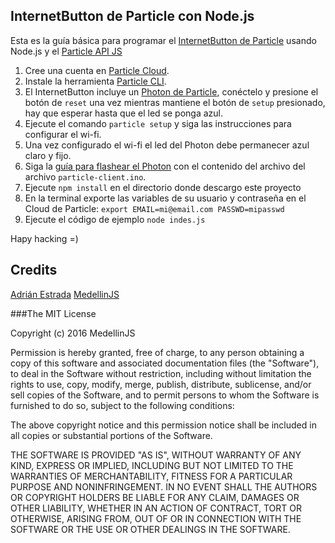 ## InternetButton de Particle con Node.js

Esta es la guía básica para programar el [InternetButton de Particle](https://www.particle.io/button) usando Node.js y el [Particle API JS](https://docs.particle.io/reference/javascript/)

1. Cree una cuenta en [Particle Cloud](https://dashboard.particle.io/login).
2. Instale la herramienta [Particle CLI](https://www.particle.io/cli).
3. El InternetButton incluye un [Photon de Particle](https://docs.particle.io/guide/getting-started/start/photon/#step-1-power-on-your-device), conéctelo y presione el botón de `reset` una vez mientras mantiene el botón de `setup` presionado, hay que esperar hasta que el led se ponga azul.
4. Ejecute el comando `particle setup` y siga las instrucciones para configurar el wi-fi.
5. Una vez configurado el wi-fi el led del Photon debe permanecer azul claro y fijo.
6. Siga la [guía para flashear el Photon](https://docs.particle.io/guide/getting-started/build/photon/) con el contenido del archivo del archivo `particle-client.ino`.
7. Ejecute `npm install` en el directorio donde descargo este proyecto
8. En la terminal exporte las variables de su usuario y contraseña en el Cloud de Particle: `export EMAIL=mi@email.com PASSWD=mipasswd`
9. Ejecute el código de ejemplo `node indes.js`

Hapy hacking =)

## Credits
[Adrián Estrada](https://github.com/edsadr/)
[MedellinJS](http://medellinjs.org)

###The MIT License

Copyright (c) 2016 MedellinJS

Permission is hereby granted, free of charge, to any person obtaining a copy
of this software and associated documentation files (the "Software"), to deal
in the Software without restriction, including without limitation the rights
to use, copy, modify, merge, publish, distribute, sublicense, and/or sell
copies of the Software, and to permit persons to whom the Software is
furnished to do so, subject to the following conditions:

The above copyright notice and this permission notice shall be included in
all copies or substantial portions of the Software.

THE SOFTWARE IS PROVIDED "AS IS", WITHOUT WARRANTY OF ANY KIND, EXPRESS OR
IMPLIED, INCLUDING BUT NOT LIMITED TO THE WARRANTIES OF MERCHANTABILITY,
FITNESS FOR A PARTICULAR PURPOSE AND NONINFRINGEMENT. IN NO EVENT SHALL THE
AUTHORS OR COPYRIGHT HOLDERS BE LIABLE FOR ANY CLAIM, DAMAGES OR OTHER
LIABILITY, WHETHER IN AN ACTION OF CONTRACT, TORT OR OTHERWISE, ARISING FROM,
OUT OF OR IN CONNECTION WITH THE SOFTWARE OR THE USE OR OTHER DEALINGS IN
THE SOFTWARE.


